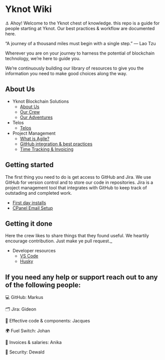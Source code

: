 # Yknot Wiki

⚓ Ahoy! Welcome to the Yknot chest of knowledge. this repo is a guide for people starting at Yknot. Our best practices & workflow are documented here. 

“A journey of a thousand miles must begin with a single step.” ― Lao Tzu

Wherever you are on your journey to harness the potential of blockchain technology, we’re here to guide you.

We’re continuously building our library of resources to give you the information you need to make good choices along the way.

## About Us

* Yknot Blockchain Solutions
  * [About Us](about.md)
  * [Our Crew](crew-and-contractors.md)
  * [Our Adventures](projects.md)
* Telos
  * [Telos](telos/)
* Project Management
  * [What is Agile?](agile/agile.md)
  * [GitHub integration & best practices](agile-1.md)
  * [Time Tracking & Invoicing](invoicing.md)

## Getting started
The first thing you need to do is get access to GitHub and Jira. We use GitHub for version control and to store our
code in repositories. Jira is a project management tool that integrates with GitHub to keep track of outstading and
completed work. 
* [First day installs](installs.md)
* [CPanel Email Setup](setup/cpanel-email/email.md)

## Getting it done

Here the crew likes to share things that they found useful. We heartily encourage contribution. Just make ye pull request._

* Developer resources
  * [VS Code](resources/vscode.md)
  * [Husky](resources/husky/husky.md)

## If you need any help or support reach out to any of the following people:
:computer: GitHub: Markus

:card_index_dividers: Jira: Gideon

:jigsaw: Effective code & components: Jacques

:earth_africa: Fuel Switch: Johan

:money_with_wings: Invoices & salaries: Anika

:closed_lock_with_key: Security: Dewald
